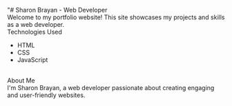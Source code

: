 "# Sharon Brayan - Web Developer
<br>
Welcome to my portfolio website! This site showcases my projects and skills as a web developer.
<br>
Technologies Used
<br>
- HTML
- CSS
- JavaScript
<br>
About Me
<br>
I'm Sharon Brayan, a web developer passionate about creating engaging and user-friendly websites.
